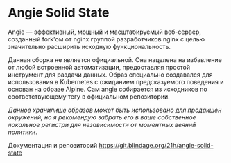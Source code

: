 # Angie Solid State

Angie — эффективный, мощный и масштабируемый веб-сервер, созданный fork’ом от nginx группой разработчиков nginx с целью значительно расширить исходную функциональность.

Данная сборка не является официальной. Она нацелена на избавление от любой встроенной автоматизации, предоставляя простой инструмент для раздачи данных. Образ специально создавался для использования в Kubernetes с ожиданием предсказуемого поведения и основан на образе Alpine. Сам angie собирается из исходников по соответствующему тегу в официальном репозитории.

*Данное хранилище образов может быть использовано для продакшен окружений, но я рекомендую забрать его в ваше собственное локальное регистри для независимости от моментных веяний политики.*

Документация и репозиторий https://git.blindage.org/21h/angie-solid-state
